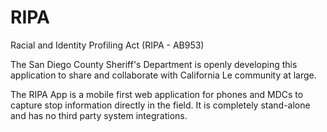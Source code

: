 # RIPA
Racial and Identity Profiling Act (RIPA - AB953)

The San Diego County Sheriff's Department is openly developing this application to share and collaborate with California Le community at large.

The RIPA App is a mobile first web application for phones and MDCs to capture stop information directly in the field. It is completely stand-alone and has no third party system integrations.


